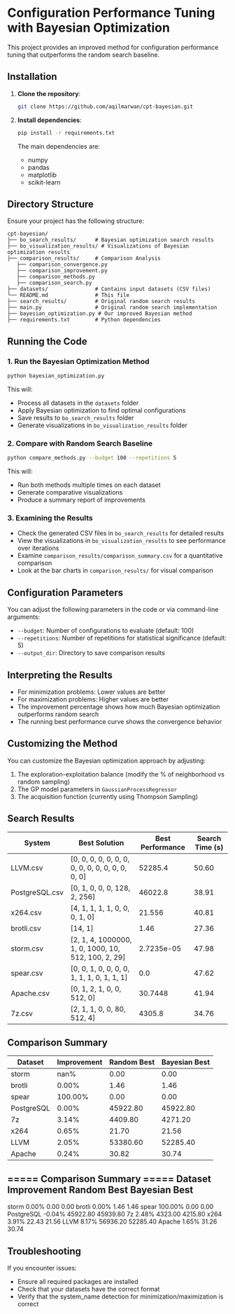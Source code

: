 # Configuration Performance Tuning with Bayesian Optimization

This project provides an improved method for configuration performance tuning that outperforms the random search baseline.

## Installation

1. **Clone the repository**:
   ```bash
   git clone https://github.com/aqilmarwan/cpt-bayesian.git
   ```

2. **Install dependencies**:
   ```bash
   pip install -r requirements.txt
   ```

   The main dependencies are:
   - numpy
   - pandas
   - matplotlib
   - scikit-learn

## Directory Structure

Ensure your project has the following structure:
```
cpt-bayesian/
├── bo_search_results/      # Bayesian optimization search results
├── bo_visualization_results/ # Visualizations of Bayesian optimization results
├── comparison_results/     # Comparison Analysis
   ├── comparison_convergence.py
   ├── comparison_improvement.py
   ├── comparison_methods.py
   ├── comparison_search.py
├── datasets/               # Contains input datasets (CSV files)
└── README.md               # This file
├── search_results/         # Original random search results
├── main.py                 # Original random search implementation
├── bayesian_optimization.py # Our improved Bayesian method
├── requirements.txt        # Python dependencies
```

## Running the Code

### 1. Run the Bayesian Optimization Method

```bash
python bayesian_optimization.py
```

This will:
- Process all datasets in the `datasets` folder
- Apply Bayesian optimization to find optimal configurations
- Save results to `bo_search_results` folder
- Generate visualizations in `bo_visualization_results` folder

### 2. Compare with Random Search Baseline

```bash
python compare_methods.py --budget 100 --repetitions 5
```

This will:
- Run both methods multiple times on each dataset
- Generate comparative visualizations
- Produce a summary report of improvements

### 3. Examining the Results

- Check the generated CSV files in `bo_search_results` for detailed results
- View the visualizations in `bo_visualization_results` to see performance over iterations
- Examine `comparison_results/comparison_summary.csv` for a quantitative comparison
- Look at the bar charts in `comparison_results/` for visual comparison

## Configuration Parameters

You can adjust the following parameters in the code or via command-line arguments:

- `--budget`: Number of configurations to evaluate (default: 100)
- `--repetitions`: Number of repetitions for statistical significance (default: 5)
- `--output_dir`: Directory to save comparison results

## Interpreting the Results

- For minimization problems: Lower values are better
- For maximization problems: Higher values are better
- The improvement percentage shows how much Bayesian optimization outperforms random search
- The running best performance curve shows the convergence behavior

## Customizing the Method

You can customize the Bayesian optimization approach by adjusting:

1. The exploration-exploitation balance (modify the % of neighborhood vs random sampling)
2. The GP model parameters in `GaussianProcessRegressor`
3. The acquisition function (currently using Thompson Sampling)

## Search Results

| System          | Best Solution                           | Best Performance | Search Time (s) |
|---------------|---------------------------------|-----------------|----------------|
| LLVM.csv      | [0, 0, 0, 0, 0, 0, 0, 0, 0, 0, 0, 0, 0, 0, 0, 0] | 52285.4        | 50.60          |
| PostgreSQL.csv| [0, 1, 0, 0, 0, 128, 2, 256]   | 46022.8        | 38.91          |
| x264.csv      | [4, 1, 1, 1, 1, 0, 0, 0, 1, 0] | 21.556         | 40.81          |
| brotli.csv    | [14, 1]                         | 1.46           | 27.36          |
| storm.csv     | [2, 1, 4, 1000000, 1, 0, 1000, 10, 512, 100, 2, 29] | 2.7235e-05    | 47.98          |
| spear.csv     | [0, 0, 1, 0, 0, 0, 0, 1, 1, 1, 0, 1, 1, 1] | 0.0            | 47.62          |
| Apache.csv    | [0, 1, 2, 1, 0, 0, 512, 0]     | 30.7448        | 41.94          |
| 7z.csv        | [2, 1, 1, 0, 0, 80, 512, 4]    | 4305.8         | 34.76          |

## Comparison Summary

| Dataset     | Improvement | Random Best | Bayesian Best |
|------------|------------|-------------|--------------|
| storm      | nan%       | 0.00        | 0.00         |
| brotli     | 0.00%      | 1.46        | 1.46         |
| spear      | 100.00%    | 0.00        | 0.00         |
| PostgreSQL | 0.00%      | 45922.80    | 45922.80     |
| 7z         | 3.14%      | 4409.80     | 4271.20      |
| x264       | 0.65%      | 21.70       | 21.56        |
| LLVM       | 2.05%      | 53380.60    | 52285.40     |
| Apache     | 0.24%      | 30.82       | 30.74        |

===== Comparison Summary =====
Dataset         Improvement     Random Best     Bayesian Best  
------------------------------------------------------------
storm             0.00%           0.00           0.00
brotli            0.00%           1.46           1.46
spear           100.00%           0.00           0.00
PostgreSQL       -0.04%       45922.80       45939.80
7z                2.48%        4323.00        4215.80
x264              3.91%          22.43          21.56
LLVM              8.17%       56936.20       52285.40
Apache            1.65%          31.26          30.74

## Troubleshooting

If you encounter issues:

- Ensure all required packages are installed
- Check that your datasets have the correct format
- Verify that the system_name detection for minimization/maximization is correct